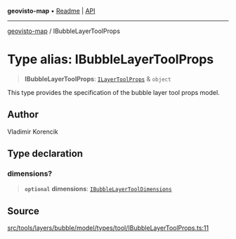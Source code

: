 **geovisto-map** • [Readme](../README.md) \| [API](../globals.md)

***

[geovisto-map](../README.md) / IBubbleLayerToolProps

# Type alias: IBubbleLayerToolProps

> **IBubbleLayerToolProps**: [`ILayerToolProps`](ILayerToolProps.md) & `object`

This type provides the specification of the bubble layer tool props model.

## Author

Vladimir Korencik

## Type declaration

### dimensions?

> **`optional`** **dimensions**: [`IBubbleLayerToolDimensions`](IBubbleLayerToolDimensions.md)

## Source

[src/tools/layers/bubble/model/types/tool/IBubbleLayerToolProps.ts:11](https://github.com/geovisto/geovisto-map/blob/e22d774889dbc28cc1ec62933ecf6bab6690f172/src/tools/layers/bubble/model/types/tool/IBubbleLayerToolProps.ts#L11)
